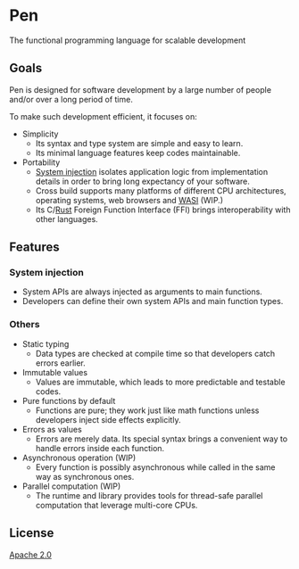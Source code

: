 # Pen

The functional programming language for scalable development

## Goals

Pen is designed for software development by a large number of people and/or over a long period of time.

To make such development efficient, it focuses on:

- Simplicity
  - Its syntax and type system are simple and easy to learn.
  - Its minimal language features keep codes maintainable.
- Portability
  - [System injection](#system-injection) isolates application logic from implementation details in order to bring long expectancy of your software.
  - Cross build supports many platforms of different CPU architectures,
    operating systems, web browsers and [WASI](https://wasi.dev/) (WIP.)
  - Its C/[Rust](https://www.rust-lang.org/) Foreign Function Interface (FFI) brings interoperability with other languages.

## Features

### System injection

- System APIs are always injected as arguments to main functions.
- Developers can define their own system APIs and main function types.

### Others

- Static typing
  - Data types are checked at compile time so that developers catch errors earlier.
- Immutable values
  - Values are immutable, which leads to more predictable and testable codes.
- Pure functions by default
  - Functions are pure; they work just like math functions unless developers inject side effects explicitly.
- Errors as values
  - Errors are merely data. Its special syntax brings a convenient way to handle errors inside each function.
- Asynchronous operation (WIP)
  - Every function is possibly asynchronous while called in the same way as synchronous ones.
- Parallel computation (WIP)
  - The runtime and library provides tools for thread-safe parallel
    computation that leverage multi-core CPUs.

## License

[Apache 2.0](https://github.com/pen-lang/pen/blob/main/LICENSE)
